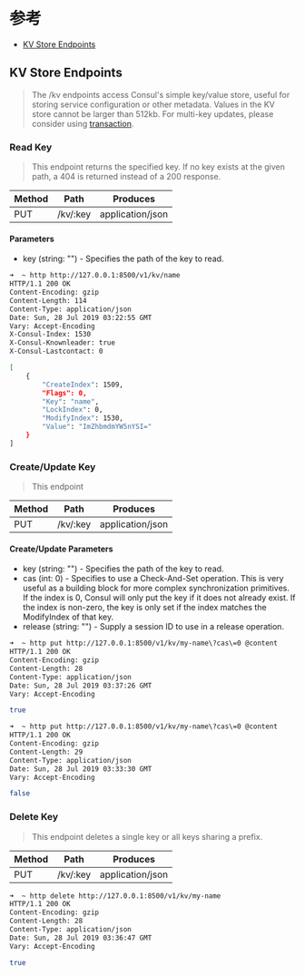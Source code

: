 # 参考

- [KV Store Endpoints](https://www.consul.io/api/kv.html)

## KV Store Endpoints

> The /kv endpoints access Consul's simple key/value store, useful for storing service configuration or other metadata.
> Values in the KV store cannot be larger than 512kb.
> For multi-key updates, please consider using [transaction](https://www.consul.io/api/txn.html).

### Read Key

> This endpoint returns the specified key. If no key exists at the given path, a 404 is returned instead of a 200 response.

| Method | Path                                  | Produces         |
| ------ | ------------------------------------- | ---------------- |
| PUT    | /kv/:key | application/json |

#### Parameters

- key (string: "") - Specifies the path of the key to read.

```bash
➜  ~ http http://127.0.0.1:8500/v1/kv/name
HTTP/1.1 200 OK
Content-Encoding: gzip
Content-Length: 114
Content-Type: application/json
Date: Sun, 28 Jul 2019 03:22:55 GMT
Vary: Accept-Encoding
X-Consul-Index: 1530
X-Consul-Knownleader: true
X-Consul-Lastcontact: 0

[
    {
        "CreateIndex": 1509,
        "Flags": 0,
        "Key": "name",
        "LockIndex": 0,
        "ModifyIndex": 1530,
        "Value": "ImZhbmdmYW5nYSI="
    }
]
```

### Create/Update Key

> This endpoint

| Method | Path                                  | Produces         |
| ------ | ------------------------------------- | ---------------- |
| PUT    | /kv/:key | application/json |

#### Create/Update Parameters

- key (string: "") - Specifies the path of the key to read.
- cas (int: 0) - Specifies to use a Check-And-Set operation. This is very useful as a building block for more complex synchronization primitives. If the index is 0, Consul will only put the key if it does not already exist. If the index is non-zero, the key is only set if the index matches the ModifyIndex of that key.
- release (string: "") - Supply a session ID to use in a release operation.

```bash
➜  ~ http put http://127.0.0.1:8500/v1/kv/my-name\?cas\=0 @content
HTTP/1.1 200 OK
Content-Encoding: gzip
Content-Length: 28
Content-Type: application/json
Date: Sun, 28 Jul 2019 03:37:26 GMT
Vary: Accept-Encoding

true

➜  ~ http put http://127.0.0.1:8500/v1/kv/my-name\?cas\=0 @content
HTTP/1.1 200 OK
Content-Encoding: gzip
Content-Length: 29
Content-Type: application/json
Date: Sun, 28 Jul 2019 03:33:30 GMT
Vary: Accept-Encoding

false
```

### Delete Key

> This endpoint deletes a single key or all keys sharing a prefix.

| Method | Path                                  | Produces         |
| ------ | ------------------------------------- | ---------------- |
| PUT    | /kv/:key | application/json |

```bash
➜  ~ http delete http://127.0.0.1:8500/v1/kv/my-name
HTTP/1.1 200 OK
Content-Encoding: gzip
Content-Length: 28
Content-Type: application/json
Date: Sun, 28 Jul 2019 03:36:47 GMT
Vary: Accept-Encoding

true
```
